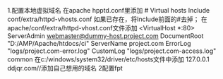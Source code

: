 1.配置本地虚拟域名
在apache hpptd.conf里添加
\# Virtual hosts
Include conf/extra/httpd-vhosts.conf
如果已存在，将Include前面的#去掉；
在apache/conf/extra/httpd-vhost.conf文件添加
<VirtualHost *:80>
    ServerAdmin webmaster@dummy-host.project.com
    DocumentRoot "D:/AMP/Apache/htdocs/ci"
    ServerName project.com
    ErrorLog "logs/project.com-error.log"
    CustomLog "logs/project.com-access.log" common
</VirtualHost>
在c:/windows/system32/driver/etc/hosts文件中添加
127.0.0.1  ddjqr.com//添加自己想用的域名
2配置fpt